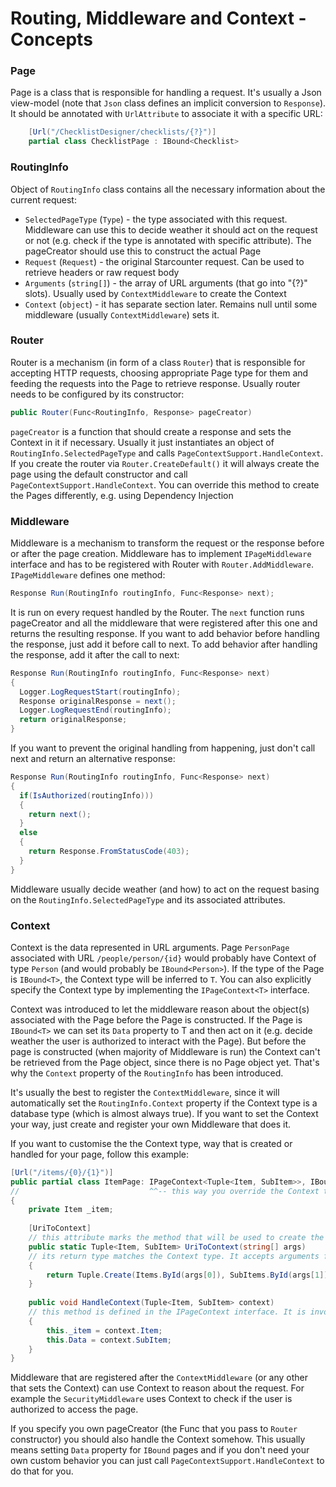# Routing, Middleware and Context - Concepts

### Page

Page is a class that is responsible for handling a request. It's usually a Json view-model (note that `Json` class defines an implicit conversion to `Response`). It should be annotated with `UrlAttribute` to associate it with a specific URL:

```c#
    [Url("/ChecklistDesigner/checklists/{?}")]
    partial class ChecklistPage : IBound<Checklist>
```

### RoutingInfo

Object of `RoutingInfo` class contains all the necessary information about the current request:
* `SelectedPageType` (`Type`) - the type associated with this request. Middleware can use this to decide weather it should act on the request or not (e.g. check if the type is annotated with specific attribute). The pageCreator should use this to construct the actual Page
* `Request` (`Request`) - the original Starcounter request. Can be used to retrieve headers or raw request body
* `Arguments` (`string[]`) - the array of URL arguments (that go into "{?}" slots). Usually used by `ContextMiddleware` to create the Context
* `Context` (`object`) - it has separate section later. Remains null until some middleware (usually `ContextMiddleware`) sets it. 

### Router

Router is a mechanism (in form of a class `Router`) that is responsible for accepting HTTP requests, choosing appropriate Page type for them and feeding the requests into the Page to retrieve response. Usually router needs to be configured by its constructor:

```c#
public Router(Func<RoutingInfo, Response> pageCreator)
```

`pageCreator` is a function that should create a response and sets the Context in it if necessary. Usually it just instantiates an object of `RoutingInfo.SelectedPageType` and calls `PageContextSupport.HandleContext`. If you create the router via `Router.CreateDefault()` it will always create the page using the default constructor and call `PageContextSupport.HandleContext`. You can override this method to create the Pages differently, e.g. using Dependency Injection

### Middleware

Middleware is a mechanism to transform the request or the response before or after the page creation. Middleware has to implement `IPageMiddleware` interface and has to be registered with Router with `Router.AddMiddleware`. `IPageMiddleware` defines one method:
```c#
Response Run(RoutingInfo routingInfo, Func<Response> next);
```

It is run on every request handled by the Router. The `next` function runs pageCreator and all the middleware that were registered after this one and returns the resulting response. If you want to add behavior before handling the response, just add it before call to next. To add behavior after handling the response, add it after the call to next:

```c#
Response Run(RoutingInfo routingInfo, Func<Response> next)
{
  Logger.LogRequestStart(routingInfo);
  Response originalResponse = next();
  Logger.LogRequestEnd(routingInfo);
  return originalResponse;
}
```

If you want to prevent the original handling from happening, just don't call next and return an alternative response:

```c#
Response Run(RoutingInfo routingInfo, Func<Response> next)
{
  if(IsAuthorized(routingInfo)))
  {
    return next();
  }
  else
  {
    return Response.FromStatusCode(403);
  }
}
```

Middleware usually decide weather (and how) to act on the request basing on the `RoutingInfo.SelectedPageType` and its associated attributes.

### Context

Context is the data represented in URL arguments. Page `PersonPage` associated with URL `/people/person/{id}` would probably have Context of type `Person` (and would probably be `IBound<Person>`). If the type of the Page is `IBound<T>`, the Context type will be inferred to `T`. You can also explicitly specify the Context type by implementing the `IPageContext<T>` interface.

Context was introduced to let the middleware reason about the object(s) associated with the Page before the Page is constructed. If the Page is `IBound<T>` we can set its `Data` property to T and then act on it (e.g. decide weather the user is authorized to interact with the Page). But before the page is constructed (when majority of Middleware is run) the Context can't be retrieved from the Page object, since there is no Page object yet. That's why the `Context` property of the `RoutingInfo` has been introduced.

It's usually the best to register the `ContextMiddleware`, since it will automatically set the `RoutingInfo.Context` property if the Context type is a database type (which is almost always true). If you want to set the Context your way, just create and register your own Middleware that does it.

If you want to customise the the Context type, way that is created or handled for your page, follow this example:

```c#
[Url("/items/{0}/{1}")]
public partial class ItemPage: IPageContext<Tuple<Item, SubItem>>, IBound<SubItem>
//                             ^^-- this way you override the Context type, which would be inferred to SubItem
{
    private Item _item;
    
    [UriToContext]
    // this attribute marks the method that will be used to create the Context
    public static Tuple<Item, SubItem> UriToContext(string[] args)
    // its return type matches the Context type. It accepts arguments from URL
    {
        return Tuple.Create(Items.ById(args[0]), SubItems.ById(args[1]));
    }
    
    public void HandleContext(Tuple<Item, SubItem> context)
    // this method is defined in the IPageContext interface. It is invoked after the Page is created
    {
        this._item = context.Item;
        this.Data = context.SubItem;
    }
}
```

Middleware that are registered after the `ContextMiddleware` (or any other that sets the Context) can use Context to reason about the request. For example the `SecurityMiddleware` uses Context to check if the user is authorized to access the page.

If you specify you own pageCreator (the Func that you pass to `Router` constructor) you should also handle the Context somehow. This usually means setting `Data` property for `IBound` pages and if you don't need your own custom behavior you can just call `PageContextSupport.HandleContext` to do that for you.
